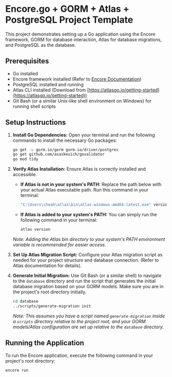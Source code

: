 # Encore.go + GORM + Atlas + PostgreSQL Project Template

This project demonstrates setting up a Go application using the Encore framework, GORM for database interaction, Atlas for database migrations, and PostgreSQL as the database.

## Prerequisites

*   Go installed
*   Encore framework installed (Refer to [Encore Documentation](https://encore.dev/docs/go/quick-start))
*   PostgreSQL installed and running
*   Atlas CLI installed (Download from [https://atlasgo.io/getting-started](https://atlasgo.io/getting-started))
*   Git Bash (or a similar Unix-like shell environment on Windows) for running shell scripts

## Setup Instructions

1.  **Install Go Dependencies:**
    Open your terminal and run the following commands to install the necessary Go packages:

    ```bash
    go get -u gorm.io/gorm gorm.io/driver/postgres
    go get github.com/asaskevich/govalidator
    go mod tidy
    ```

2.  **Verify Atlas Installation:**
    Ensure Atlas is correctly installed and accessible.

    *   **If Atlas is not in your system's PATH:**
        Replace the path below with your actual Atlas executable path. Run this command in your terminal:

        ```bash
        "C:\Users\cheah\atlas\bin\atlas-windows-amd64-latest.exe" version
        ```

    *   **If Atlas is added to your system's PATH:**
        You can simply run the following command in your terminal:

        ```bash
        atlas version
        ```

    *Note: Adding the Atlas bin directory to your system's PATH environment variable is recommended for easier access.*

3.  **Set Up Atlas Migration Script:**
    Configure your Atlas migration script as needed for your project structure and database connection. (Refer to Atlas documentation for details).

4.  **Generate Initial Migration:**
    Use Git Bash (or a similar shell) to navigate to the `database` directory and run the script that generates the initial database migration based on your GORM models. Make sure you are in the project's root directory initially.

    ```bash
    cd database
    ../scripts/generate-migration init
    ```
    *Note: This assumes you have a script named `generate-migration` inside a `scripts` directory relative to the project root, and your GORM models/Atlas configuration are set up relative to the `database` directory.*

## Running the Application

To run the Encore application, execute the following command in your project's root directory:

```bash
encore run
```

